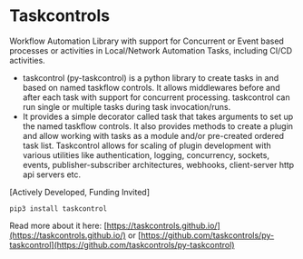 # Taskcontrols

Workflow Automation Library with support for Concurrent or Event based processes or activities in Local/Network Automation Tasks, including CI/CD activities.

* taskcontrol (py-taskcontrol) is a python library to create tasks in and based on named taskflow controls. It allows middlewares before and after each task with support for concurrent processing. taskcontrol can run single or multiple tasks during task invocation/runs.
* It provides a simple decorator called task that takes arguments to set up the named taskflow controls. It also provides methods to create a plugin and allow working with tasks as a module and/or pre-created ordered task list. Taskcontrol allows for scaling of plugin development with various utilities like authentication, logging, concurrency, sockets, events, publisher-subscriber architectures, webhooks, client-server http api servers etc.

[Actively Developed, Funding Invited]

`pip3 install taskcontrol`

Read more about it here: [https://taskcontrols.github.io/](https://taskcontrols.github.io/) or [https://github.com/taskcontrols/py-taskcontrol](https://github.com/taskcontrols/py-taskcontrol)

